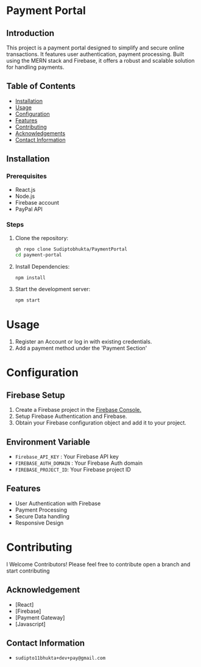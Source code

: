 # Payment Portal

## Introduction
This project is a payment portal designed to simplify and secure online transactions. It features user authentication, payment processing. Built using the MERN stack and Firebase, it offers a robust and scalable solution for handling payments.

## Table of Contents
- [Installation](#installation)
- [Usage](#usage)
- [Configuration](#configuration)
- [Features](#features)
- [Contributing](#contributing)
- [Acknowledgements](#acknowledgements)
- [Contact Information](#contact-information)

## Installation
### Prerequisites
- React.js
- Node.js
- Firebase account
- PayPal API

### Steps
1. Clone the repository:
   ```sh
   gh repo clone Sudiptobhukta/PaymentPortal
   cd payment-portal
   ```

2. Install Dependencies:
    ```sh
    npm install
    ```

3. Start the development server:
    ```sh
    npm start
    ```

# Usage

1. Register an Account or log in with existing credentials.
2. Add a payment method under the 'Payment Section'

# Configuration

## Firebase Setup
1. Create a Firebase project in the [Firebase Console.](https://firebase.google.com/)
2. Setup Firebase Authentication and Firebase.
3. Obtain your Firebase configuration object and add it to your project.

## Environment Variable
- `Firebase_API_KEY` : Your Firebase API key
- `FIREBASE_AUTH_DOMAIN` : Your Firebase Auth domain
- `FIREBASE_PROJECT_ID`: Your Firebase project ID

## Features

- User Authentication with Firebase
- Payment Processing
- Secure Data handling
- Responsive Design

# Contributing
 I Welcome Contributors! Please feel free to contribute open a branch and start contributing

 ## Acknowledgement

 - [React]
 - [Firebase]
 - [Payment Gateway]
 - [Javascript]

 ## Contact Information

 - `sudipto11bhukta+dev+pay@gmail.com`


